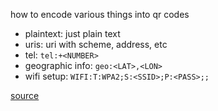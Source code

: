 how to encode various things into qr codes
* plaintext: just plain text
* uris: uri with scheme, address, etc
* tel: `tel:+<NUMBER>`
* geographic info: `geo:<LAT>,<LON>`
* wifi setup: `WIFI:T:WPA2;S:<SSID>;P:<PASS>;;`

[source](https://wejn.org/2022/03/generating-birthday-party-invitations/)
